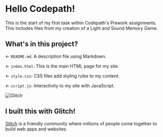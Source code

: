 # Hello Codepath!

This is the start of my first task within Codepath's Prework assignments.
This includes files from my creation of a Light and Sound Memory Game.

## What's in this project?

← `README.md`: A description file using Markdown.

← `index.html`: This is the main HTML page for my site.

← `style.css`: CSS files add styling rules to my content.

← `script.js`: Interactivity to my site with JavaScript.

![Glitch](https://cdn.glitch.com/a9975ea6-8949-4bab-addb-8a95021dc2da%2FLogo_Color.svg?v=1602781328576)

## I built this with Glitch!

[Glitch](https://glitch.com) is a friendly community where millions of people come together to build web apps and websites.
